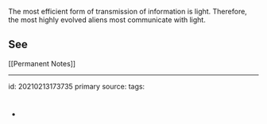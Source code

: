 The most efficient form of transmission of information is light. Therefore, the most highly evolved aliens most communicate with light.

## See
[[Permanent Notes]]


---

id: 20210213173735
primary source: 
tags:
- #

